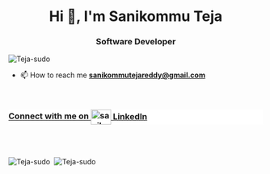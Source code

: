 <!-- [![MasterHead](https://drive.google.com/file/d/1Xb0sFW0Ok6pDCIT4iB6atX7NIR5EQCRe/view?usp=sharing)](https://github.com/Teja-sudo) -->
<h1 align="center">Hi 👋, I'm Sanikommu Teja</h1>
<h3 align="center">Software Developer</h3>

<p align="left"> <img src="https://camo.githubusercontent.com/fad467cdc0a07cca1765ae3f2bb1ab39d79802cdfe1d56f647fcf3dfd16c7591/68747470733a2f2f6b6f6d617265762e636f6d2f67687076632f3f757365726e616d653d54656a612d7375646f" alt="Teja-sudo" /> </p>
<!--<img align="right" alt="Coding" width="400" src="https://cdn.dribbble.com/users/2646423/screenshots/5507196/computer.gif">-->
<!-- - 👨‍💻 You can also check out my portfolio at [https://github.com/Teja-sudo] -->

- 📫 How to reach me **sanikommutejareddy@gmail.com**
<br/>


<h3 align="left"  style="background-color:white;"><a href="https://linkedin.com/in/sanikommuteja/" target="blank"> Connect with me on <span><a href="https://linkedin.com/in/sanikommuteja/" target="blank" style="background-color:white;">
  <img align="center" src="https://cdn.jsdelivr.net/npm/simple-icons@3.0.1/icons/linkedin.svg" alt="sanikommuteja" height="30" width="40" />
  </span> LinkedIn  </a></h3>
<!-- <p align="left">
<a href="https://twitter.com/teja_sanikommu" target="blank"><img align="center" src="https://cdn.jsdelivr.net/npm/simple-icons@3.0.1/icons/twitter.svg" alt="Teja" height="30" width="40"  /></a> 



 <a href="https://instagram.com/sanikommu.teja/" target="blank"><img align="center" src="https://cdn.jsdelivr.net/npm/simple-icons@3.0.1/icons/instagram.svg" alt="sanikommu.teja/" height="30" width="40"/></a> 

</p> -->

<br/><br/>
<p>
<span><img src="https://github-readme-stats.vercel.app/api/top-langs/?username=Teja-sudo&layout=compact" alt="Teja-sudo" /></span>
<span>&nbsp;<img src="https://github-readme-stats.vercel.app/api?username=teja-sudo&show_icons=true" alt="Teja-sudo" /></span>
</p>





